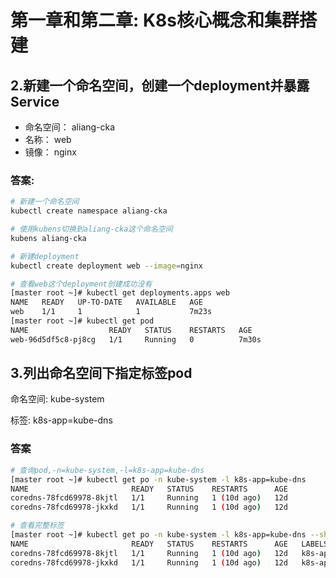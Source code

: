 # 第一章和第二章: K8s核心概念和集群搭建

## 2.新建一个命名空间，创建一个deployment并暴露Service  

- 命名空间： aliang-cka
- 名称： web
- 镜像： nginx  

### 答案:

```bash
# 新建一个命名空间
kubectl create namespace aliang-cka

# 使用kubens切换到aliang-cka这个命名空间
kubens aliang-cka

# 新建deployment
kubectl create deployment web --image=nginx

# 查看web这个deployment创建成功没有
[master root ~]# kubectl get deployments.apps web 
NAME   READY   UP-TO-DATE   AVAILABLE   AGE
web    1/1     1            1           7m23s
[master root ~]# kubectl get pod
NAME                  READY   STATUS    RESTARTS   AGE
web-96d5df5c8-pj8cg   1/1     Running   0          7m30s
```

## 3.列出命名空间下指定标签pod

命名空间: kube-system

标签: k8s-app=kube-dns

### 答案

```bash
# 查询pod,-n=kube-system,-l=k8s-app=kube-dns
[master root ~]# kubectl get po -n kube-system -l k8s-app=kube-dns
NAME                       READY   STATUS    RESTARTS      AGE
coredns-78fcd69978-8kjtl   1/1     Running   1 (10d ago)   12d
coredns-78fcd69978-jkxkd   1/1     Running   1 (10d ago)   12d

# 查看完整标签
[master root ~]# kubectl get po -n kube-system -l k8s-app=kube-dns --show-labels 
NAME                       READY   STATUS    RESTARTS      AGE   LABELS
coredns-78fcd69978-8kjtl   1/1     Running   1 (10d ago)   12d   k8s-app=kube-dns,pod-template-hash=78fcd69978
coredns-78fcd69978-jkxkd   1/1     Running   1 (10d ago)   12d   k8s-app=kube-dns,pod-template-hash=78fcd69978
```

